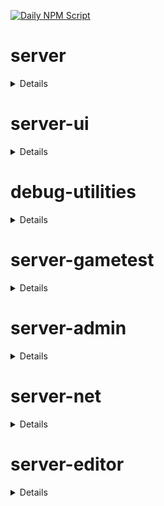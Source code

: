 [![Daily NPM Script](https://github.com/WavePlayz/minecraft-npms-auto/actions/workflows/fetch.yml/badge.svg)](https://github.com/WavePlayz/minecraft-npms-auto/actions/workflows/fetch.yml)
# server
<details>

stable
```
2.2.0
```

beta
```
2.3.0-beta.1.21.114-stable
```

preview
```
2.4.0-rc.1.21.130-preview.20
```

preview beta
```
2.5.0-beta.1.21.130-preview.20
```
</details>

# server-ui
<details>

stable
```
2.0.0
```

beta
```
2.1.0-beta.1.21.114-stable
```

preview
```
2.0.0-rc.1.21.100-preview.20
```

preview beta
```
2.1.0-beta.1.21.130-preview.20
```
</details>

# debug-utilities
<details>

stable
```
null
```

beta
```
1.0.0-beta.1.21.114-stable
```

preview
```
null
```

preview beta
```
1.0.0-beta.1.21.130-preview.20
```
</details>

# server-gametest
<details>

stable
```
0.1.0
```

beta
```
1.0.0-beta.1.21.114-stable
```

preview
```
0.1.0-rc.1.21.40-preview.20
```

preview beta
```
1.0.0-beta.1.21.130-preview.20
```
</details>

# server-admin
<details>

stable
```
1.0.0-beta.release.1.19.50
```

beta
```
1.0.0-beta.1.21.114-stable
```

preview
```
null
```

preview beta
```
1.0.0-beta.1.21.130-preview.20
```
</details>

# server-net
<details>

stable
```
1.0.0-beta.release.1.19.50
```

beta
```
1.0.0-beta.1.21.114-stable
```

preview
```
null
```

preview beta
```
1.0.0-beta.1.21.130-preview.20
```
</details>

# server-editor
<details>

stable
```
null
```

beta
```
0.1.0-beta.1.21.114-stable
```

preview
```
null
```

preview beta
```
0.1.0-beta.1.21.130-preview.20
```
</details>

